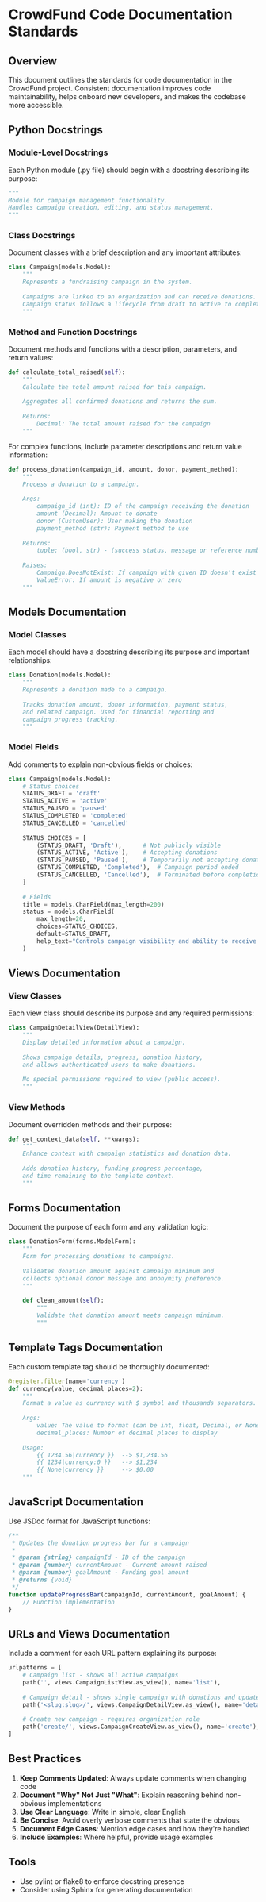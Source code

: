 # CrowdFund Code Documentation Standards

## Overview

This document outlines the standards for code documentation in the CrowdFund project. Consistent documentation improves code maintainability, helps onboard new developers, and makes the codebase more accessible.

## Python Docstrings

### Module-Level Docstrings

Each Python module (.py file) should begin with a docstring describing its purpose:

```python
"""
Module for campaign management functionality.
Handles campaign creation, editing, and status management.
"""
```

### Class Docstrings

Document classes with a brief description and any important attributes:

```python
class Campaign(models.Model):
    """
    Represents a fundraising campaign in the system.
    
    Campaigns are linked to an organization and can receive donations.
    Campaign status follows a lifecycle from draft to active to completed.
    """
```

### Method and Function Docstrings

Document methods and functions with a description, parameters, and return values:

```python
def calculate_total_raised(self):
    """
    Calculate the total amount raised for this campaign.
    
    Aggregates all confirmed donations and returns the sum.
    
    Returns:
        Decimal: The total amount raised for the campaign
    """
```

For complex functions, include parameter descriptions and return value information:

```python
def process_donation(campaign_id, amount, donor, payment_method):
    """
    Process a donation to a campaign.
    
    Args:
        campaign_id (int): ID of the campaign receiving the donation
        amount (Decimal): Amount to donate
        donor (CustomUser): User making the donation
        payment_method (str): Payment method to use
        
    Returns:
        tuple: (bool, str) - (success status, message or reference number)
        
    Raises:
        Campaign.DoesNotExist: If campaign with given ID doesn't exist
        ValueError: If amount is negative or zero
    """
```

## Models Documentation

### Model Classes

Each model should have a docstring describing its purpose and important relationships:

```python
class Donation(models.Model):
    """
    Represents a donation made to a campaign.
    
    Tracks donation amount, donor information, payment status,
    and related campaign. Used for financial reporting and 
    campaign progress tracking.
    """
```

### Model Fields

Add comments to explain non-obvious fields or choices:

```python
class Campaign(models.Model):
    # Status choices
    STATUS_DRAFT = 'draft'
    STATUS_ACTIVE = 'active'
    STATUS_PAUSED = 'paused'
    STATUS_COMPLETED = 'completed'
    STATUS_CANCELLED = 'cancelled'
    
    STATUS_CHOICES = [
        (STATUS_DRAFT, 'Draft'),      # Not publicly visible
        (STATUS_ACTIVE, 'Active'),    # Accepting donations
        (STATUS_PAUSED, 'Paused'),    # Temporarily not accepting donations
        (STATUS_COMPLETED, 'Completed'),  # Campaign period ended
        (STATUS_CANCELLED, 'Cancelled'),  # Terminated before completion
    ]
    
    # Fields
    title = models.CharField(max_length=200)
    status = models.CharField(
        max_length=20, 
        choices=STATUS_CHOICES, 
        default=STATUS_DRAFT,
        help_text="Controls campaign visibility and ability to receive donations"
    )
```

## Views Documentation

### View Classes

Each view class should describe its purpose and any required permissions:

```python
class CampaignDetailView(DetailView):
    """
    Display detailed information about a campaign.
    
    Shows campaign details, progress, donation history,
    and allows authenticated users to make donations.
    
    No special permissions required to view (public access).
    """
```

### View Methods

Document overridden methods and their purpose:

```python
def get_context_data(self, **kwargs):
    """
    Enhance context with campaign statistics and donation data.
    
    Adds donation history, funding progress percentage,
    and time remaining to the template context.
    """
```

## Forms Documentation

Document the purpose of each form and any validation logic:

```python
class DonationForm(forms.ModelForm):
    """
    Form for processing donations to campaigns.
    
    Validates donation amount against campaign minimum and
    collects optional donor message and anonymity preference.
    """
    
    def clean_amount(self):
        """
        Validate that donation amount meets campaign minimum.
        """
```

## Template Tags Documentation

Each custom template tag should be thoroughly documented:

```python
@register.filter(name='currency')
def currency(value, decimal_places=2):
    """
    Format a value as currency with $ symbol and thousands separators.
    
    Args:
        value: The value to format (can be int, float, Decimal, or None)
        decimal_places: Number of decimal places to display
        
    Usage:
        {{ 1234.56|currency }}  --> $1,234.56
        {{ 1234|currency:0 }}   --> $1,234
        {{ None|currency }}     --> $0.00
    """
```

## JavaScript Documentation

Use JSDoc format for JavaScript functions:

```javascript
/**
 * Updates the donation progress bar for a campaign
 * 
 * @param {string} campaignId - ID of the campaign
 * @param {number} currentAmount - Current amount raised
 * @param {number} goalAmount - Funding goal amount
 * @returns {void}
 */
function updateProgressBar(campaignId, currentAmount, goalAmount) {
    // Function implementation
}
```

## URLs and Views Documentation

Include a comment for each URL pattern explaining its purpose:

```python
urlpatterns = [
    # Campaign list - shows all active campaigns
    path('', views.CampaignListView.as_view(), name='list'),
    
    # Campaign detail - shows single campaign with donations and updates
    path('<slug:slug>/', views.CampaignDetailView.as_view(), name='detail'),
    
    # Create new campaign - requires organization role
    path('create/', views.CampaignCreateView.as_view(), name='create'),
]
```

## Best Practices

1. **Keep Comments Updated**: Always update comments when changing code
2. **Document "Why" Not Just "What"**: Explain reasoning behind non-obvious implementations
3. **Use Clear Language**: Write in simple, clear English
4. **Be Concise**: Avoid overly verbose comments that state the obvious
5. **Document Edge Cases**: Mention edge cases and how they're handled
6. **Include Examples**: Where helpful, provide usage examples

## Tools

- Use pylint or flake8 to enforce docstring presence
- Consider using Sphinx for generating documentation
